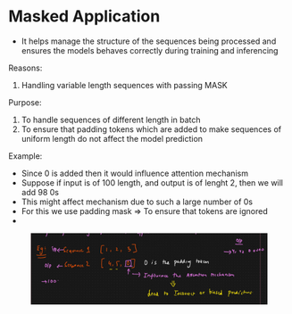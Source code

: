 # Masked Application

* It helps manage the structure of the sequences being processed and ensures the models behaves correctly during training and inferencing

Reasons:

1. Handling variable length sequences with passing MASK

Purpose:

1. To handle sequences of different length in batch
2. To ensure that padding tokens which are added to make sequences of uniform length do not affect the model prediction

Example:

* Since 0 is added then it would influence attention mechanism
* Suppose if input is of 100 length, and output is of lenght 2, then we will add 98 0s
* This might affect mechanism due to such a large number of 0s
* For this we use padding mask ⇒ To ensure that tokens are ignored
*

<figure><img src=".gitbook/assets/image (3).png" alt=""><figcaption></figcaption></figure>
